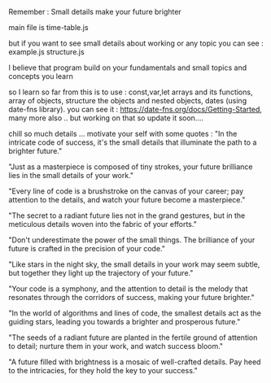 Remember : Small details make your future brighter

main file is time-table.js

but if you want to see small details about working or any topic you can see : 
example.js
structure.js

I believe that program build on your fundamentals and small topics and concepts you learn

so I learn so far from this is to use : 
const,var,let
arrays and its functions,
array of objects,
structure the objects and nested objects,
dates (using date-fns library). you can see it : https://date-fns.org/docs/Getting-Started,
many more also .. 
but working on that so update it soon....

chill so much details ...
motivate your self with some quotes :
"In the intricate code of success, it's the small details that illuminate the path to a brighter future."

"Just as a masterpiece is composed of tiny strokes, your future brilliance lies in the small details of your work."

"Every line of code is a brushstroke on the canvas of your career; pay attention to the details, and watch your future become a masterpiece."

"The secret to a radiant future lies not in the grand gestures, but in the meticulous details woven into the fabric of your efforts."

"Don't underestimate the power of the small things. The brilliance of your future is crafted in the precision of your code."

"Like stars in the night sky, the small details in your work may seem subtle, but together they light up the trajectory of your future."

"Your code is a symphony, and the attention to detail is the melody that resonates through the corridors of success, making your future brighter."

"In the world of algorithms and lines of code, the smallest details act as the guiding stars, leading you towards a brighter and prosperous future."

"The seeds of a radiant future are planted in the fertile ground of attention to detail; nurture them in your work, and watch success bloom."

"A future filled with brightness is a mosaic of well-crafted details. Pay heed to the intricacies, for they hold the key to your success."
